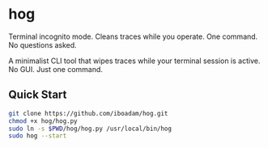 # hog
Terminal incognito mode. Cleans traces while you operate. One command. No questions asked.

A minimalist CLI tool that wipes traces while your terminal session is active.  
No GUI. Just one command.

## Quick Start

```bash
git clone https://github.com/iboadam/hog.git
chmod +x hog/hog.py
sudo ln -s $PWD/hog/hog.py /usr/local/bin/hog
sudo hog --start
